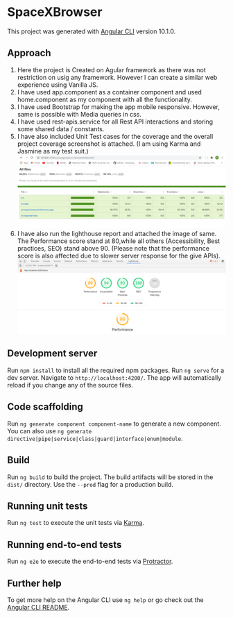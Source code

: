 # SpaceXBrowser

This project was generated with [Angular CLI](https://github.com/angular/angular-cli) version 10.1.0.


## Approach
1. Here the project is Created on Agular framework as there was not restriction on usig any framework. However I can create a similar web experience using Vanilla JS.
2. I have used app.component as a container component and used home.component as my component with all the functionality.
3. I have used Bootstrap for making the app mobile responsive. However, same is possible with Media queries in css.
4. I have used rest-apis.service for all Rest API interactions and storing some shared data / constants.
5. I have also included Unit Test cases for the coverage and the overall project coverage screenshot is attached. (I am using Karma and Jasmine as my test suit.)
![alt text](https://github.com/SumitARG/SpaceXBrowser/blob/master/document_images/Coverage_image.PNG)
6. I have also run the lighthouse report and attached the image of same. The Performance score stand at 80,while all others (Accessibility, Best practices, SEO) stand above 90. (Please note that the performance score is also affected due to slower server response for the give APIs).
![alt text](https://github.com/SumitARG/SpaceXBrowser/blob/master/document_images/Lighthouse_image.PNG)



## Development server
Run `npm install` to install all the required npm packages.
Run `ng serve` for a dev server. Navigate to `http://localhost:4200/`. The app will automatically reload if you change any of the source files.

## Code scaffolding

Run `ng generate component component-name` to generate a new component. You can also use `ng generate directive|pipe|service|class|guard|interface|enum|module`.

## Build

Run `ng build` to build the project. The build artifacts will be stored in the `dist/` directory. Use the `--prod` flag for a production build.

## Running unit tests

Run `ng test` to execute the unit tests via [Karma](https://karma-runner.github.io).

## Running end-to-end tests

Run `ng e2e` to execute the end-to-end tests via [Protractor](http://www.protractortest.org/).

## Further help

To get more help on the Angular CLI use `ng help` or go check out the [Angular CLI README](https://github.com/angular/angular-cli/blob/master/README.md).
